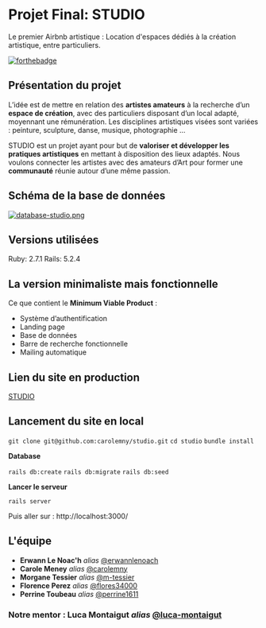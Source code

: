# Projet Final: STUDIO

Le premier Airbnb artistique : Location d'espaces dédiés à la création artistique, entre particuliers.

[![forthebadge](https://forthebadge.com/images/badges/built-with-love.svg)](https://forthebadge.com)

## Présentation du projet

L’idée est de mettre en relation des **artistes amateurs** à la recherche d’un **espace de création**, avec des particuliers disposant d’un local adapté, moyennant une rémunération. Les disciplines artistiques visées sont variées : peinture, sculpture, danse, musique, photographie …

STUDIO est un projet ayant pour but de **valoriser et développer les pratiques artistiques** en mettant à disposition des lieux adaptés. Nous voulons connecter les artistes avec des amateurs d’Art pour former une **communauté** réunie autour d’une même passion.

## Schéma de la base de données

[![database-studio.png](https://i.postimg.cc/kgKBtV9S/database-studio.png)](https://postimg.cc/Yv2p5Cv2)

## Versions utilisées 

Ruby: 2.7.1
Rails: 5.2.4

## La version minimaliste mais fonctionnelle

Ce que contient le **Minimum Viable Product** :

* Système d’authentification
* Landing page
* Base de données
* Barre de recherche fonctionnelle
* Mailing automatique

## Lien du site en production

[STUDIO](https://studiofinalproject.herokuapp.com/)

## Lancement du site en local

`git clone git@github.com:carolemny/studio.git`
`cd studio`
`bundle install`

**Database**

`rails db:create`
`rails db:migrate`
`rails db:seed`

**Lancer le serveur**

`rails server`

Puis aller sur : http://localhost:3000/

## L'équipe

* **Erwann Le Noac'h** _alias_ [@erwannlenoach](https://github.com/erwannlenoach)
* **Carole Meney** _alias_ [@carolemny](https://github.com/carolemny)
* **Morgane Tessier** _alias_ [@m-tessier](https://github.com/m-tessier)
* **Florence Perez** _alias_ [@flores34000](https://github.com/flores34000)
* **Perrine Toubeau** _alias_ [@perrine1611](https://github.com/perrine1611)

### Notre mentor : Luca Montaigut _alias_ [@luca-montaigut](https://github.com/luca-montaigut)
